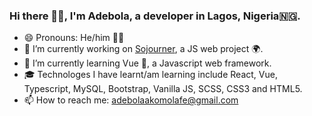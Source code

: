 ### Hi there 👋🏿, I'm Adebola, a developer in Lagos, Nigeria🇳🇬.

- 😄 Pronouns: He/him 🧒🏿
- 🔭 I’m currently working on [Sojourner](https://sojourner.netlify.app), a JS web project 🌍.
- 🌱 I’m currently learning Vue 🍏, a Javascript web framework.
- 🎓 Technologes I have learnt/am learning include React, Vue, Typescript, MySQL, Bootstrap, Vanilla JS, SCSS, CSS3 and HTML5.
- 📫 How to reach me: adebolaakomolafe@gmail.com
